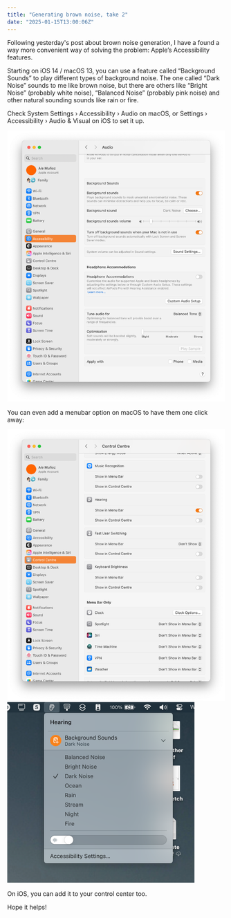 ```yaml
---
title: "Generating brown noise, take 2"
date: "2025-01-15T13:00:06Z"
---
```

Following yesterday's post about brown noise generation, I have a found a way more convenient way of solving the problem: Apple’s Accessibility features.

Starting on iOS 14 / macOS 13, you can use a feature called “Background Sounds” to play different types of background noise. The one called “Dark Noise” sounds to me like brown noise, but there are others like “Bright Noise” (probably white noise), “Balanced Noise” (probably pink noise) and other natural sounding sounds like rain or fire.

Check System Settings › Accessibility › Audio on macOS, or Settings › Accessibility › Audio & Visual on iOS to set it up.

<img width="827" alt="SCR-20250115-lwkq" src="/assets/posts/2025-01-15-generating-brown-noise--take-2/d0c40d9a-72e1-452c-a15d-32209a83cd79" />

You can even add a menubar option on macOS to have them one click away:

<img width="827" alt="SCR-20250115-lwhz" src="/assets/posts/2025-01-15-generating-brown-noise--take-2/097e746a-535c-4cef-9b8b-fc031b3acf4f" />

<img width="433" alt="SCR-20250115-mhsy" src="/assets/posts/2025-01-15-generating-brown-noise--take-2/955f4ab7-e16e-42ba-8a07-b9fc69a50424" />

On iOS, you can add it to your control center too.

Hope it helps!
